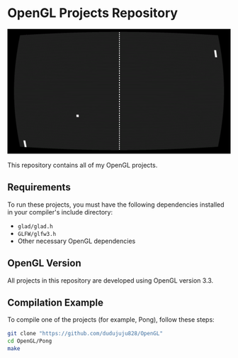 # OpenGL Projects Repository

![Project Banner](./Retro_Pong.png)

This repository contains all of my OpenGL projects.

## Requirements

To run these projects, you must have the following dependencies installed in your compiler's include directory:
- `glad/glad.h`
- `GLFW/glfw3.h`
- Other necessary OpenGL dependencies

## OpenGL Version

All projects in this repository are developed using OpenGL version 3.3.

## Compilation Example

To compile one of the projects (for example, Pong), follow these steps:

```bash
git clone "https://github.com/dudujuju828/OpenGL"
cd OpenGL/Pong
make
